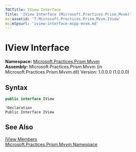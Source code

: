 ```yaml
---
TOCTitle: IView Interface
Title: 'IView Interface (Microsoft.Practices.Prism.Mvvm)'
ms:assetid: 'T:Microsoft.Practices.Prism.Mvvm.IView'
ms:mtpsurl: 'iview-interface-mspp-mvvm.md'
---
```


# IView Interface

**Namespace:** [Microsoft.Practices.Prism.Mvvm](/patterns-practices/reference/mspp-mvvm-namespace)<br/>
**Assembly:** Microsoft.Practices.Prism.Mvvm (in Microsoft.Practices.Prism.Mvvm.dll) Version: 1.0.0.0 (1.0.0.0)

## Syntax

```C#
public interface IView
```

```VB
'Declaration
Public Interface IView
```

## See Also

[IView Members](/patterns-practices/reference/iview-members-mspp-mvvm)<br/>
[Microsoft.Practices.Prism.Mvvm Namespace](/patterns-practices/reference/mspp-mvvm-namespace)